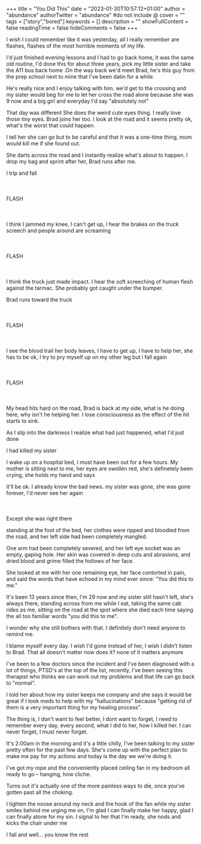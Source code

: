 +++
title = "You Did This"
date = "2023-01-30T10:57:12+01:00"
author = "abundance"
authorTwitter = "abundance" #do not include @
cover = ""
tags = ["story","bored"]
keywords = []
description = ""
showFullContent = false
readingTime = false
hideComments = false
+++

I wish I could remember like it was yesterday, all I really remember are flashes, flashes of the most horrible moments of my life.

I'd just finished evening lessons and I had to go back home, it was the same old routine, I'd done this for about three years, pick my little sister and take the A11 bus back home .On the way back we'd meet Brad, he's this guy from the prep school next to mine that I've been datin
for a while.

He's really nice and I enjoy talking with him. we'd get to the crossing and my sister would beg for me to let her cross the road alone because she was 9 now and a big girl and everyday I'd say
"absolutely not"

That day was different
She does the weird cute eyes thing. I really love those tiny eyes. Brad joins her too. I look at the road and it seems pretty ok, what's the worst that could happen.

I tell her she can go but to be careful and that it was a one-time thing, mom would kill me if she found out.

She darts across the road and I instantly realize what's about to happen. I drop my bag and sprint after her, Brad runs after me.

I trip and fall
\
\
\
\
FLASH
\
\
\
\
I think I jammed my knee, I can't get up, I hear the brakes on the truck screech and people around are screaming
\
\
\
\
FLASH
\
\
\
\
I think the truck just made impact. I hear the soft screeching of human flesh against the tarmac. She probably got caught under the bumper.

Brad runs toward the truck
\
\
\
\
FLASH
\
\
\
\
I see the blood trail her body leaves, I have to get up, I have to help her, she has to be ok, I try to pry myself up on my other leg but i fall again
\
\
\
\
FLASH
\
\
\
\
My head hits hard on the road, Brad is back at my side, what is he doing here, why isn't he helping her. I lose consciousness as the effect of the hit starts to sink.

As I slip into the darkness I realize what had just happened, what I'd just done

I had killed my sister

I wake up on a hospital bed, I must have been out for a few hours. My mother is sitting next to me, her eyes are swollen red, she's definetely
been crying, she holds my hand and says

it'll be ok. I already know the bad news. my sister was gone, she was gone forever, I'd never see her again
\
\
\
\
Except she was right there

standing at the foot of the bed, her clothes were ripped and bloodied from the road, and her left side had been completely mangled.

One arm had been completely severed, and her left eye socket was an
empty, gaping hole. Her skin was covered in deep cuts and abrasions, and dried blood and grime filled the hollows of her face.

She looked at me with her one remaining eye, her face contorted in pain, and said the words that have echoed in my mind ever since: "You did this to me."

It's been 13 years since then, I'm 29 now and my sister still hasn't left, she's always there, standing across from me while I eat, taking the same cab rides as me, sitting on the road at the spot where she
died each time saying the all too familiar words "you did this to me".

I wonder why she still bothers with that. I definitely don't need anyone to remind me.

I blame myself every day. I wish I'd gone instead of her, I wish I didn't listen to Brad. That all doesn't matter now does it?
none of it matters anymore

I've been to a few doctors since the incident and I've been diagnosed with a lot of things, PTSD's at the top of the list, recently, I've been seeing this therapist who thinks we can work out my problems and that life can go back to "normal".

I told her about how my sister keeps me company and she says it would be great if I took meds to help with my "hallucinations" because "getting rid of them is a very important thing for my healing
process".

The thing is, I don't want to feel better, I dont want to forget, I need to remember every day, every second, what I did to her, how I killed her. I can never forget, I must never forget.

It's 2:00am in the morning and it's a little chilly, I've been talking to my sister pretty often for the past few days. She's come up with the perfect plan to make me pay for my actions and today is the
day we we're doing it.

I've got my rope and the conveniently placed ceiling fan in my
bedroom all ready to go – hanging, how cliche.

Turns out it's actually one of the more painless ways to die, once you've gotten past all the choking.

I tighten the noose around my neck and the hook of the fan while my sister smiles behind me urging me on, I'm glad I can finally make her happy, glad I can finally atone for my sin. I signal to her that I'm ready, she nods and kicks the chair under me

I fall and well...
you know the rest
